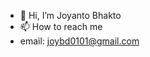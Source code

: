 - 👋 Hi, I’m Joyanto Bhakto
- 📫 How to reach me
-  email: joybd0101@gmail.com

<!---
Joyant-Bhakto/Joyant-Bhakto is a ✨ special ✨ repository because its `README.md` (this file) appears on your GitHub profile.
You can click the Preview link to take a look at your changes.
--->
